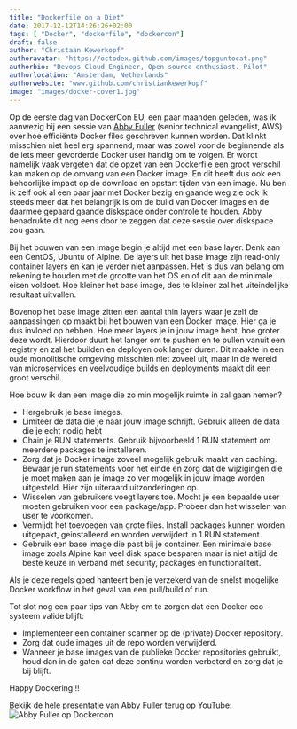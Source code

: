 ```yaml
---
title: "Dockerfile on a Diet"
date: 2017-12-12T14:26:26+02:00
tags: [ "Docker", "dockerfile", "dockercon"]
draft: false
author: "Christaan Kewerkopf"
authoravatar: "https://octodex.github.com/images/topguntocat.png"
authorbio: "Devops Cloud Engineer, Open source enthusiast. Pilot"
authorlocation: "Amsterdam, Netherlands"
authorwebsite: "www.github.com/christiankewerkopf"
image: "images/docker-cover1.jpg"
---
```


Op de eerste dag van DockerCon EU, een paar maanden geleden, was ik aanwezig bij een sessie van [Abby Fuller](https://twitter.com/abbyfuller) (senior technical evangelist, AWS) over hoe efficiënte Docker files geschreven kunnen worden. Dat klinkt misschien niet heel erg spannend, maar was zowel voor de beginnende als de iets meer gevorderde Docker user handig om te volgen. 
Er wordt namelijk vaak vergeten dat de opzet van een Dockerfile een groot verschil kan maken op de omvang van een Docker image. En dit heeft dus ook een behoorlijke impact op de download en opstart tijden van een image. Nu ben ik zelf ook al een paar jaar met Docker bezig en gaande weg zie ook ik steeds meer dat het belangrijk is om de build van Docker images en de daarmee gepaard gaande diskspace onder controle te houden. Abby benadrukte dit nog eens door te zeggen dat deze sessie over diskspace zou gaan.

Bij het bouwen van een image begin je altijd met een base layer. Denk aan een CentOS, Ubuntu of Alpine. De layers uit het base image zijn read-only container layers en kan je verder niet aanpassen. Het is dus van belang om rekening te houden met de grootte van het OS en of dit aan de minimale eisen voldoet. Hoe kleiner het base image, des te kleiner zal het uiteindelijke resultaat uitvallen.

Bovenop het base image zitten een aantal thin layers waar je zelf de aanpassingen op maakt bij het bouwen van een Docker image. Hier ga je dus invloed op hebben. Hoe meer layers je in jouw image hebt, hoe groter deze wordt. Hierdoor duurt het langer om te pushen en te pullen vanuit een registry en zal het builden en deployen ook langer duren. Dit maakte in een oude monolitische omgeving misschien niet zoveel uit, maar in de wereld van microservices en veelvoudige builds en deployments maakt dit een groot verschil.

Hoe bouw ik dan een image die zo min mogelijk ruimte in zal gaan nemen?

* Hergebruik je base images.
* Limiteer de data die je naar jouw image schrijft. Gebruik alleen de data die je echt nodig hebt
* Chain je RUN statements. Gebruik bijvoorbeeld 1 RUN statement om meerdere packages te installeren.
* Zorg dat je Docker image zoveel mogelijk gebruik maakt van caching. Bewaar je run statements voor het einde en zorg dat de wijzigingen die je moet maken aan je image zo ver mogelijk in jouw image worden uitgesteld. Hier zijn uiteraard uitzonderingen op.
* Wisselen van gebruikers voegt layers toe. Mocht je een bepaalde user moeten gebruiken voor een package/app. Probeer dan het wisselen van user te voorkomen.
* Vermijdt het toevoegen van grote files. Install packages kunnen worden uitgepakt, geinstalleerd    en worden verwijdert in 1 RUN statement.
* Gebruik een base image die past bij je container. Een minimale base image zoals Alpine kan veel disk space besparen maar is niet altijd de beste keuze in verband met security, packages en functionaliteit.

Als je deze regels goed hanteert ben je verzekerd van de snelst mogelijke Docker workflow in het geval van een pull/build of run.

Tot slot nog een paar tips van Abby om te zorgen dat een Docker eco-systeem valide blijft:

* Implementeer een container scanner op de (private) Docker repository.
* Zorg dat oude images uit de repo worden verwijderd.
* Wanneer je base images van de publieke Docker repositories gebruikt, houd dan in de gaten dat deze continu worden verbeterd en zorg dat je bij blijft.

Happy Dockering !!

Bekijk de hele presentatie van Abby Fuller terug op YouTube:
![Abby Fuller op Dockercon](http://img.youtube.com/vi/pPsREQbf3PA/0.jpg)